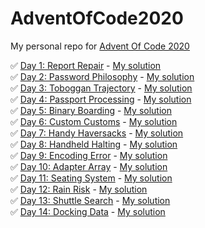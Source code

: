 # AdventOfCode2020

My personal repo for [Advent Of Code 2020](https://adventofcode.com/2020)

:white_check_mark: [Day 1: Report Repair](https://adventofcode.com/2020/day/1) - [My solution](day1/script.py)  
:white_check_mark: [Day 2: Password Philosophy](https://adventofcode.com/2020/day/2) - [My solution](day2/script.py)  
:white_check_mark: [Day 3: Toboggan Trajectory](https://adventofcode.com/2020/day/3) - [My solution](day3/script.py)  
:white_check_mark: [Day 4: Passport Processing](https://adventofcode.com/2020/day/4) - [My solution](day4/script.py)  
:white_check_mark: [Day 5: Binary Boarding](https://adventofcode.com/2020/day/5) - [My solution](day5/script.py)  
:white_check_mark: [Day 6: Custom Customs](https://adventofcode.com/2020/day/6) - [My solution](day6/script.py)  
:white_check_mark: [Day 7: Handy Haversacks](https://adventofcode.com/2020/day/7) - [My solution](day7/script.py)  
:white_check_mark: [Day 8: Handheld Halting](https://adventofcode.com/2020/day/8) - [My solution](day8/script.py)  
:white_check_mark: [Day 9: Encoding Error](https://adventofcode.com/2020/day/9) - [My solution](day9/script.py)  
:white_check_mark: [Day 10: Adapter Array](https://adventofcode.com/2020/day/10) - [My solution](day10/script.py)  
:white_check_mark: [Day 11: Seating System](https://adventofcode.com/2020/day/11) - [My solution](day11/script.py)  
:white_check_mark: [Day 12: Rain Risk](https://adventofcode.com/2020/day/12) - [My solution](day12/script.py)  
:white_check_mark: [Day 13: Shuttle Search](https://adventofcode.com/2020/day/13) - [My solution](day13/script.py)  
:white_check_mark: [Day 14: Docking Data](https://adventofcode.com/2020/day/14) - [My solution](day14/script.py)  



